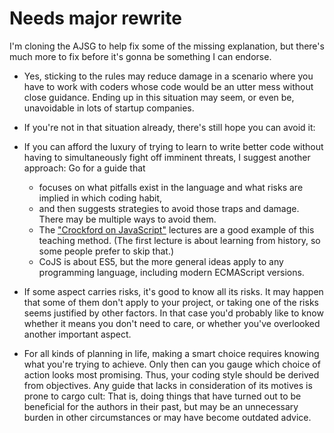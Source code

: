 ﻿
Needs major rewrite
===================

I'm cloning the AJSG to help fix some of the missing explanation,
but there's much more to fix before it's gonna be something I can
endorse.

* Yes, sticking to the rules may reduce damage in a scenario
  where you have to work with coders whose code would be an
  utter mess without close guidance. Ending up in this situation
  may seem, or even be, unavoidable in lots of startup companies.

* If you're not in that situation already, there's still hope you
  can avoid it:

* If you can afford the luxury of trying to learn to write better
  code without having to simultaneously fight off imminent threats,
  I suggest another approach: Go for a guide that
  * focuses on what pitfalls exist in the language and what risks are
    implied in which coding habit,
  * and then suggests strategies to avoid those traps and damage.
    There may be multiple ways to avoid them.
  * The ["Crockford on JavaScript"][cojs] lectures are a good example
    of this teaching method. (The first lecture is about learning from
    history, so some people prefer to skip that.)
  * CoJS is about ES5, but the more general ideas apply to any
    programming language, including modern ECMAScript versions.

  [cojs]: http://tinyurl.com/yui-cojs

* If some aspect carries risks, it's good to know all its risks.
  It may happen that some of them don't apply to your project,
  or taking one of the risks seems justified by other factors.
  In that case you'd probably like to know whether it means you
  don't need to care, or whether you've overlooked another
  important aspect.

* For all kinds of planning in life, making a smart choice requires
  knowing what you're trying to achieve.
  Only then can you gauge which choice of action looks most promising.
  Thus, your coding style should be derived from objectives.
  Any guide that lacks in consideration of its motives is prone to
  cargo cult: That is, doing things that have turned out to be beneficial
  for the authors in their past, but may be an unnecessary burden in other
  circumstances or may have become outdated advice.












